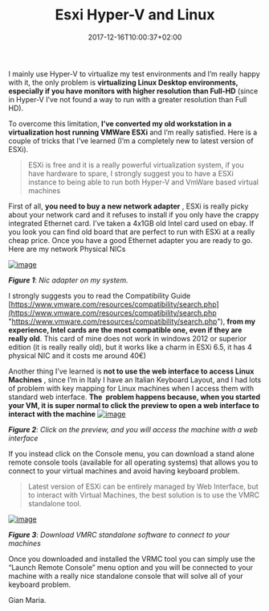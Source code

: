 ﻿---
title: "Esxi Hyper-V and Linux"
description: ""
date: 2017-12-16T10:00:37+02:00
draft: false
tags: [Virtual Machine]
categories: [General]
---
I mainly use Hyper-V to virtualize my test environments and I’m really happy with it, the only problem is  **virtualizing Linux Desktop environments, especially if you have monitors with higher resolution than Full-HD** (since in Hyper-V I’ve not found a way to run with a greater resolution than Full HD).

To overcome this limitation,  **I’ve converted my old workstation in a virtualization host running VMWare ESXi** and I’m really satisfied. Here is a couple of tricks that I’ve learned (I’m a completely new to latest version of ESXi).

> ESXi is free and it is a really powerful virtualization system, if you have hardware to spare, I strongly suggest you to have a ESXi instance to being able to run both Hyper-V and VmWare based virtual machines

First of all,  **you need to buy a new network adapter** , ESXi is really picky about your network card and it refuses to install if you only have the crappy integrated Ethernet card. I’ve taken a 4x1GB old Intel card used on ebay. If you look you can find old board that are perfect to run with ESXi at a really cheap price. Once you have a good Ethernet adapter you are ready to go. Here are my network Physical NICs

[![image](http://www.codewrecks.com/blog/wp-content/uploads/2017/12/image_thumb-6.png "image")](http://www.codewrecks.com/blog/wp-content/uploads/2017/12/image-6.png)

 ***Figure 1***: *Nic adapter on my system.*

I strongly suggests you to read the Compatibility Guide [https://www.vmware.com/resources/compatibility/search.php](https://www.vmware.com/resources/compatibility/search.php "https://www.vmware.com/resources/compatibility/search.php"),  **from my experience, Intel cards are the most compatible one, even if they are really old**. This card of mine does not work in windows 2012 or superior edition (it is really really old), but it works like a charm in ESXi 6.5, it has 4 physical NIC and it costs me around 40€)

Another thing I’ve learned is **not to use the web interface to access Linux Machines** , since I’m in Italy I have an Italian Keyboard Layout, and I had lots of problem with key mapping for Linux machines when I access them with standard web interface.  **The  problem happens because, when you started your VM, it is super normal to click the preview to open a web interface to interact with the machine** [![image](http://www.codewrecks.com/blog/wp-content/uploads/2017/12/image_thumb-7.png "image")](http://www.codewrecks.com/blog/wp-content/uploads/2017/12/image-7.png)

 ***Figure 2***: *Click on the preview, and you will access the machine with a web interface*

If you instead click on the Console menu, you can download a stand alone remote console tools (available for all operating systems) that allows you to connect to your virtual machines and avoid having keyboard problem.

> Latest version of ESXi can be entirely managed by Web Interface, but to interact with Virtual Machines, the best solution is to use the VMRC standalone tool.

[![image](http://www.codewrecks.com/blog/wp-content/uploads/2017/12/image_thumb-8.png "image")](http://www.codewrecks.com/blog/wp-content/uploads/2017/12/image-8.png)

 ***Figure 3***: *Download VMRC standalone software to connect to your machines*

Once you downloaded and installed the VRMC tool you can simply use the “Launch Remote Console” menu option and you will be connected to your machine with a really nice standalone console that will solve all of your keyboard problem.

Gian Maria.
